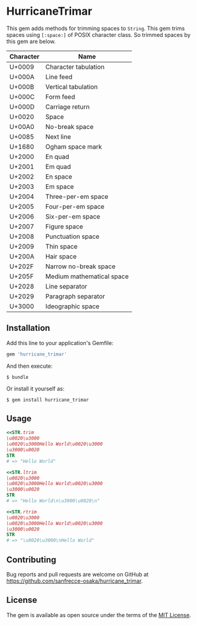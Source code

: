 # HurricaneTrimar

This gem adds methods for trimming spaces to `String`.
This gem trims spaces using `[:space:]` of POSIX character class.
So trimmed spaces by this gem are below.

|Character|Name|
|---|---|
|U+0009|Character tabulation|
|U+000A|Line feed|
|U+000B|Vertical tabulation|
|U+000C|Form feed|
|U+000D|Carriage return|
|U+0020|Space|
|U+00A0|No-break space|
|U+0085|Next line|
|U+1680|Ogham space mark|
|U+2000|En quad|
|U+2001|Em quad|
|U+2002|En space|
|U+2003|Em space|
|U+2004|Three-per-em space|
|U+2005|Four-per-em space|
|U+2006|Six-per-em space|
|U+2007|Figure space|
|U+2008|Punctuation space|
|U+2009|Thin space|
|U+200A|Hair space|
|U+202F|Narrow no-break space|
|U+205F|Medium mathematical space|
|U+2028|Line separator|
|U+2029|Paragraph separator|
|U+3000|Ideographic space|
    
## Installation

Add this line to your application's Gemfile:

```ruby
gem 'hurricane_trimar'
```

And then execute:

    $ bundle

Or install it yourself as:

    $ gem install hurricane_trimar

## Usage

```ruby
<<STR.trim
\u0020\u3000
\u0020\u3000Hello World\u0020\u3000
\u3000\u0020
STR
# => "Hello World"

<<STR.ltrim
\u0020\u3000
\u0020\u3000Hello World\u0020\u3000
\u3000\u0020
STR
# => "Hello World\n\u3000\u0020\n"

<<STR.rtrim
\u0020\u3000
\u0020\u3000Hello World\u0020\u3000
\u3000\u0020
STR
# => "\u0020\u3000\nHello World" 
```

## Contributing

Bug reports and pull requests are welcome on GitHub at https://github.com/sanfrecce-osaka/hurricane_trimar.

## License

The gem is available as open source under the terms of the [MIT License](https://opensource.org/licenses/MIT).
